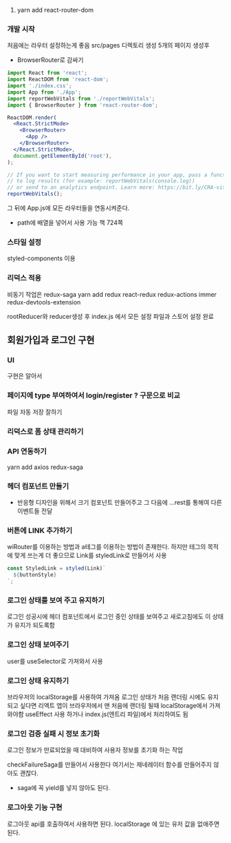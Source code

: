 1. yarn add react-router-dom

### 개발 시작

처음에는 라우터 설정하는게 좋음
src/pages 디렉토리 생성
5개의 페이지 생성후

- BrowserRouter로 감싸기

```jsx
import React from 'react';
import ReactDOM from 'react-dom';
import './index.css';
import App from './App';
import reportWebVitals from './reportWebVitals';
import { BrowserRouter } from 'react-router-dom';

ReactDOM.render(
  <React.StrictMode>
    <BrowserRouter>
      <App />
    </BrowserRouter>
  </React.StrictMode>,
  document.getElementById('root'),
);

// If you want to start measuring performance in your app, pass a function
// to log results (for example: reportWebVitals(console.log))
// or send to an analytics endpoint. Learn more: https://bit.ly/CRA-vitals
reportWebVitals();
```

그 뒤에 App.js에 모든 라우터들을 연동시켜준다.

- path에 배열을 넣어서 사용 가능
  책 724쪽

### 스타일 설정

styled-components 이용

### 리덕스 적용

비동기 작업은 redux-saga
yarn add redux react-redux redux-actions immer redux-devtools-extension

rootReducer와 reducer생성 후 index.js 에서 모든 설정 파일과 스토어 설정 완료

## 회원가입과 로그인 구현

### UI

구현은 알아서

### 페이지에 type 부여하여서 login/register ? 구문으로 비교

파일 자동 저장 잘하기

### 리덕스로 폼 상태 관리하기

### API 연동하기

yarn add axios redux-saga

### 헤더 컴포넌트 만들기

- 반응형 디자인을 위해서 크기 컴포넌트 만들어주고 그 다음에
  ...rest를 통해여 다른 이벤트들 전달

### 버튼에 LINK 추가하기

wiRouter를 이용하는 방법과 a테그를 이용하는 방법이 존재한다.
하지만 테그의 목적에 맞게 쓰는게 더 좋으므로 Link를 styledLink로 만들어서 사용

```jsx
const StyledLink = styled(Link)`
  ${buttonStyle}
`;
```

### 로그인 상태를 보여 주고 유지하기

로그인 성공시에 헤더 컴포넌트에서 로그인 중인 상태를 보여주고 새로고침에도 이 상태가 유지가 되도록함

### 로그인 상태 보여주기

user를 useSelector로 가져와서 사용

### 로그인 상태 유지하기

브라우저의 localStorage를 사용하여 가져옴
로그인 상태가 처음 랜더링 시에도 유지되고 싶다면 리엑트 앱이 브라우저에서 맨 처음에 랜더링 될때 localStorage에서 가져와야함
useEffect 사용 하거나 index.js(엔트리 파일)에서 처리하여도 됨

### 로그인 검증 실패 시 정보 초기화

로그인 정보가 만료되었을 때 대비하여 사용자 정보를 초기화 하는 작업

checkFailureSaga를 만들어서 사용한다
여기서는 제네레이터 함수를 만들어주지 않아도 괜찮다.

- saga에 꼭 yield를 넣지 않아도 된다.

### 로그아웃 기능 구현

로그아웃 api를 호출하여서 사용하면 된다.
localStorage 에 있는 유저 값을 없애주면 된다.
